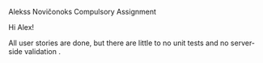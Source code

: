 Alekss Novičonoks Compulsory Assignment

  Hi Alex!

  All user stories are done, but there are little to no unit tests and no server-side validation .
